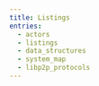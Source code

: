 ```yaml
---
title: Listings
entries:
  - actors
  - listings
  - data_structures
  - system_map
  - libp2p_protocols
---
```

